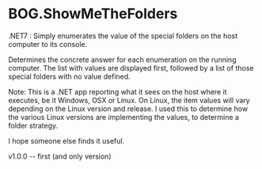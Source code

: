 # BOG.ShowMeTheFolders

.NET7 : Simply enumerates the value of the special folders on the host computer to its console.

Determines the concrete answer for each enumeration on the running computer.  The list with values are displayed
first, followed by a list of those special folders with no value defined.

Note: This is a .NET app reporting what it sees on the host where it executes, be it Windows, OSX or Linux.
On Linux, the item values will vary depending on the Linux version and release.  I used this to determine
how the various Linux versions are implementing the values, to determine a folder strategy.

I hope someone else finds it useful.

v1.0.0 -- first (and only version)
